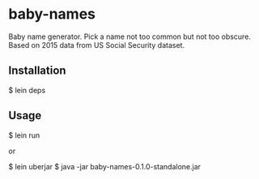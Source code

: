 # baby-names

Baby name generator. Pick a name not too common but not too obscure. Based on 2015 data from US Social Security dataset.

## Installation

$ lein deps

## Usage

$ lein run

or

$ lein uberjar
$ java -jar baby-names-0.1.0-standalone.jar
